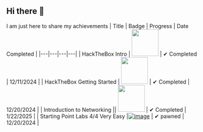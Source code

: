 ## Hi there 👋
I am just here to share my achievements
| Title | Badge | Progress | Date Completed |
|---|---|---|---|
| HackTheBox Intro | <img src="https://academy.hackthebox.com/storage/badges/academician.png" width="70" height="70"> | ✔ Completed | 12/11/2024 |
| HackTheBox Getting Started | <img src="https://academy.hackthebox.com/storage/badges/your-first-battle.png" width="70" height="70"> | ✔ Completed | 12/20/2024 |
| Introduction to Networking || <img src="https://academy.hackthebox.com/storage/badges/your-first-battle.png" width="70" height="70"> | ✔ Completed | 1/22/2025 |
| Starting Point Labs 4/4 Very Easy |[![image](https://github.com/user-attachments/assets/ac61eb9e-735b-40f0-b91a-1c32e02600e8)](https://github.com/ZeldrisDeveloper/ZeldrisDeveloper/blob/main/Untitled%20(2)%20(1).png) | ✔ pawned | 12/20/2024 |
